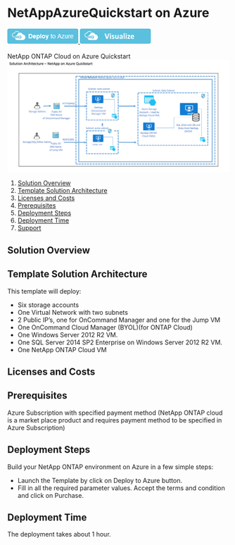 # NetAppAzureQuickstart on Azure

<a href="https://portal.azure.com/#create/Microsoft.Template/uri/https%3A%2F%2Fraw.githubusercontent.com%2FSpektraSystems%2FNetAppAzureQuickstart%2Fmaster%2Fazuredeploy.json" target="_blank">
<img src="https://raw.githubusercontent.com/Azure/azure-quickstart-templates/master/1-CONTRIBUTION-GUIDE/images/deploytoazure.png"/>
</a>
<a href="http://armviz.io/#/?load=https%3A%2F%2Fraw.githubusercontent.com%2FSpektraSystems%2FNetAppAzureQuickstart%2Fmaster%2Fazuredeploy.json" target="_blank">
<img src="https://raw.githubusercontent.com/Azure/azure-quickstart-templates/master/1-CONTRIBUTION-GUIDE/images/visualizebutton.png"/>
</a> 
<br><br>
NetApp ONTAP Cloud on Azure Quickstart

<img src="https://github.com/Jithin-Varghese/Documentation-Images/blob/master/screenshot.png"/>

<!-- TOC -->

1. [Solution Overview](#solution-overview)
2. [Template Solution Architecture ](#template-solution-architecture)
3. [Licenses and Costs ](#licenses-and-costs)
4. [Prerequisites](#prerequisites)
5. [Deployment Steps](#deployment-steps)
6. [Deployment Time](#deployment-time)
7. [Support](#support)


<!-- /TOC -->

## Solution Overview 


## Template Solution Architecture 

This template will deploy: 

- 	Six storage accounts 
-	One Virtual Network with two subnets
-	2 Public IP’s, one for OnCommand Manager and one for the Jump VM
-	One OnCommand Cloud Manager (BYOL)(for ONTAP Cloud)
-	One Windows Server 2012 R2 VM.
-	One SQL Server 2014 SP2 Enterprise on Windows Server 2012 R2 VM.
-	One NetApp ONTAP Cloud VM

## Licenses and Costs 

## Prerequisites 

Azure Subscription with specified payment method (NetApp ONTAP cloud is a market place product and requires payment method to be specified in Azure Subscription)

## Deployment Steps  

Build your NetApp ONTAP environment on Azure in a few simple steps:  
- Launch the Template by click on Deploy to Azure button.  
- Fill in all the required parameter values. Accept the terms and condition and click on Purchase. 

## Deployment Time  

The deployment takes about 1 hour. 

